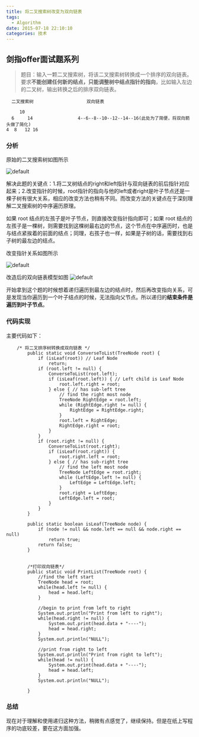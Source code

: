 ```yaml
---
title: 将二叉搜索树改变为双向链表
tags:
  - Algorithm
date: 2015-07-18 22:10:10
categories: 技术
---
```


## 剑指offer面试题系列

> 题目：输入一颗二叉搜索树，将该二叉搜索树转换成一个排序的双向链表。要求**不能创建任何新的结点，只能调整树中结点指针的指向**，比如输入左边的二叉树，输出转换之后的排序双向链表。

      二叉搜索树                    双向链表

         10
      6     14                 4--6--8--10--12--14--16(此处为了简便，将双向箭头做了简化)
    4  8   12 16                                              

### 分析

原始的二叉搜索树如图所示

![default](https://cloud.githubusercontent.com/assets/12984324/8761865/d28bc0c4-2d99-11e5-884d-420fe135f693.PNG)

解决此题的关键点：1.将二叉树结点的right和left指针与双向链表的前后指针对应起来；2.改变指针的时候，root指针的指向与他的left或者right是叶子节点还是一棵子树有很大关系，相应的改变方法也稍有不同。而改变方法的关键点在于深刻理解二叉搜索树的中序遍历原理。

如果 root 结点的左孩子是叶子节点，则直接改变指针指向即可；如果 root 结点的左孩子是一棵树，则需要找到这棵树最右边的节点，这个节点在中序遍历时，也是与结点紧挨着的前面的结点；同理，右孩子也一样，如果是子树的话，需要找到右子树的最左边的结点。

改变指针关系如图所示

![default](https://cloud.githubusercontent.com/assets/12984324/8761885/807c41a4-2d9a-11e5-90b2-5f8fff71768d.PNG)


改造后的双向链表模型如图
![default](https://cloud.githubusercontent.com/assets/12984324/8761886/8801fa5e-2d9a-11e5-9707-423363e7bc6e.PNG)



开始拿到这个题的时候想着递归遍历到最左边的结点时，然后再改变指向关系，可是发现当你遍历到一个叶子结点的时候，无法指向父节点。所以递归的**结束条件是遍历到叶子节点**。



### 代码实现

主要代码如下：

		/* 将二叉排序树转换成双向链表 */
			public static void ConverseToList(TreeNode root) {
				if (isLeaf(root)) // Leaf Node
					return;
				if (root.left != null) {
					ConverseToList(root.left);
					if (isLeaf(root.left)) { // Left child is Leaf Node
						root.left.right = root;
					} else { // has sub-left tree
						// find the right most node
						TreeNode RightEdge = root.left;
						while (RightEdge.right != null) {
							RightEdge = RightEdge.right;
						}
						root.left = RightEdge;
						RightEdge.right = root;
					}
				}
				if (root.right != null) {
					ConverseToList(root.right);
					if (isLeaf(root.right)) {
						root.right.left = root;
					} else { // has sub-right tree
						// find the left most node
						TreeNode LeftEdge = root.right;
						while (LeftEdge.left != null) {
							LeftEdge = LeftEdge.left;
						}
						root.right = LeftEdge;
						LeftEdge.left = root;
					}
				}
			}
		
			public static boolean isLeaf(TreeNode node) {
				if (node != null && node.left == null && node.right == null)
					return true;
				return false;
			}
			
			
			/*打印双向链表*/
			public static void PrintList(TreeNode root) {
				//find the left start
				TreeNode head = root;
				while(head.left != null) {
					head = head.left;
				}
				
				//begin to print from left to right
				System.out.println("Print from left to right");
				while(head.right != null) {
					System.out.print(head.data + "----");
					head = head.right;
				}
				System.out.println("NULL");
				
				//print from right to left
				System.out.println("Print from right to left");
				while(head != null) {
					System.out.print(head.data + "----");
					head = head.left;
				}
				System.out.println("NULL");
				
			}


### 总结

现在对于理解和使用递归这种方法，稍微有点感觉了，继续保持。但是在纸上写程序的功底较差，要在这方面加强。